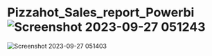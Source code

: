 # Pizzahot_Sales_report_Powerbi![Screenshot 2023-09-27 051243](https://github.com/ahmed0thman/Pizzahot_Sales_report_Powerbi/assets/59310650/a329bcb9-19c5-4068-a8d1-261bd6a2f1ae)
![Screenshot 2023-09-27 051403](https://github.com/ahmed0thman/Pizzahot_Sales_report_Powerbi/assets/59310650/37848b9f-f068-495a-8ab1-c84be1abe214)
